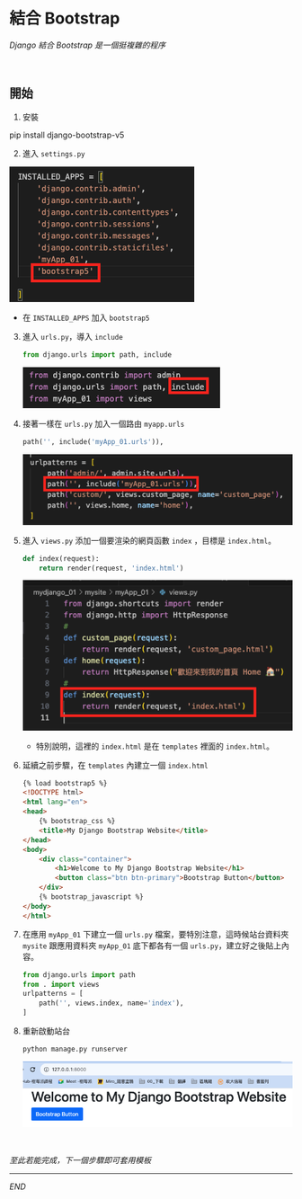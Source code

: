 # 結合 Bootstrap

_Django 結合 Bootstrap 是一個挺複雜的程序_

<br>

## 開始

1. 安裝

pip install django-bootstrap-v5

2. 進入 `settings.py`

![](images/img_19.png)

- 在 `INSTALLED_APPS` 加入 `bootstrap5`


3. 進入 `urls.py`，導入 `include`
   
   ```python
   from django.urls import path, include
   ```
   
   ![](images/img_20.png)

4. 接著一樣在 `urls.py` 加入一個路由 `myapp.urls`
   
   ```python
   path('', include('myApp_01.urls')),
   ```
   
   ![](images/img_24.png)
   
5. 進入 `views.py` 添加一個要渲染的網頁函數 `index` ，目標是 `index.html`。

    ```python
    def index(request):
        return render(request, 'index.html')
    ```
   
   ![](images/img_23.png)
   
   - 特別說明，這裡的 `index.html` 是在 `templates` 裡面的 `index.html`。
  
6. 延續之前步驟，在 `templates` 內建立一個 `index.html`

    ```html
    {% load bootstrap5 %}
    <!DOCTYPE html>
    <html lang="en">
    <head>
        {% bootstrap_css %}
        <title>My Django Bootstrap Website</title>
    </head>
    <body>
        <div class="container">
            <h1>Welcome to My Django Bootstrap Website</h1>
            <button class="btn btn-primary">Bootstrap Button</button>
        </div>
        {% bootstrap_javascript %}
    </body>
    </html>
    ```

7. 在應用 `myApp_01` 下建立一個 `urls.py` 檔案，要特別注意，這時候站台資料夾 `mysite` 跟應用資料夾 `myApp_01` 底下都各有一個 `urls.py`，建立好之後貼上內容。

    ```python
    from django.urls import path
    from . import views
    urlpatterns = [
        path('', views.index, name='index'),
    ]
    ```

8. 重新啟動站台

    ```bash
    python manage.py runserver
    ```

    ![](images/img_25.png)

<br>

_至此若能完成，下一個步驟即可套用模板_

---

_END_